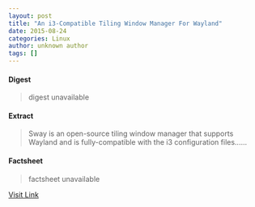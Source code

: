```yaml
---
layout: post
title: "An i3-Compatible Tiling Window Manager For Wayland"
date: 2015-08-24
categories: Linux
author: unknown author
tags: []
---
```



#### Digest
>digest unavailable

#### Extract
>Sway is an open-source tiling window manager that supports Wayland and is fully-compatible with the i3 configuration files......

#### Factsheet
>factsheet unavailable

[Visit Link](http://www.phoronix.com/scan.php?page=news_item&px=Wayland-i3-Sway-Tiling)


